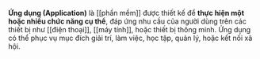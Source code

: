 **Ứng dụng (Application)** là [[phần mềm]] được thiết kế để **thực hiện một hoặc nhiều chức năng cụ thể**, đáp ứng nhu cầu của người dùng trên các thiết bị như [[điện thoại]], [[máy tính]], hoặc thiết bị thông minh. Ứng dụng có thể phục vụ mục đích giải trí, làm việc, học tập, quản lý, hoặc kết nối xã hội.
